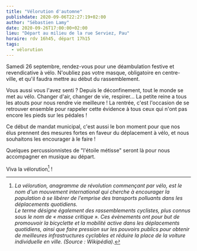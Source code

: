 ```yaml
---
title: "Vélorution d'automne"
publishdate: 2020-09-06T22:27:19+02:00
author: "Sébastien Lamy"
date: 2020-09-26T17:00:00+02:00
lieu: "Départ au milieu de la rue Serviez, Pau"
horaire: rdv 16h45, départ 17h15
tags:
  - vélorution
---
```


Samedi 26 septembre, rendez-vous pour une déambulation festive et revendicative à vélo. N'oubliez pas votre masque, obligatoire en centre-ville, et qu'il faudra mettre au début du rassemblement.

<!--more-->

Vous aussi vous l'avez senti ? Depuis le déconfinement, tout le monde se met au
vélo. Changer d'air, changer de vie, respirer...  La petite reine a tous
les atouts pour nous rendre vie meilleure ! La rentrée, c'est l'occasion de
se retrouver ensemble pour rappeler cette évidence à tous ceux qui n'ont pas 
encore les pieds sur les pédales !

Ce début de mandat municipal, c'est aussi le bon moment pour que nos élus
prennent des mesures fortes en faveur du déplacement à vélo, et nous souhaitons
les encourager à le faire !

Quelques percussionnistes de "l'étoile métisse" seront là pour nous accompagner en musique au départ.

Viva la vélorution[^1] !

[^1]: _La vélorution, anagramme de révolution commençant par vélo, est le nom d'un mouvement international qui cherche à encourager la population à se libérer de l'emprise des transports polluants dans les déplacements quotidiens. <br> Le terme désigne également des rassemblements cyclistes, plus connus sous le nom de « masse critique ». Ces évènements ont pour but de promouvoir la bicyclette et la mobilité active dans les déplacements quotidiens, ainsi que faire pression sur les pouvoirs publics pour obtenir de meilleures infrastructures cyclables et réduire la place de la voiture individuelle en ville. (Source : Wikipédia)._